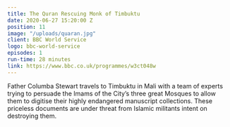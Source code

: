 ```yaml
---
title: The Quran Rescuing Monk of Timbuktu
date: 2020-06-27 15:20:00 Z
position: 11
image: "/uploads/quaran.jpg"
client: BBC World Service
logo: bbc-world-service
episodes: 1
run-time: 28 minutes
link: https://www.bbc.co.uk/programmes/w3ct048w
---
```


Father Columba Stewart travels to Timbuktu in Mali with a team of experts trying to persuade the Imams of the City’s three great Mosques to allow them to digitise their highly endangered manuscript collections. These priceless documents are under threat from Islamic militants intent on destroying them.